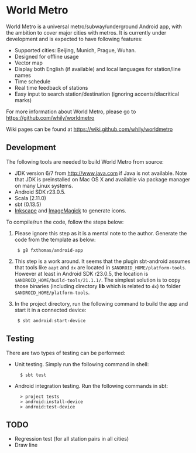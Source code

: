 World Metro
===========

World Metro is a universal metro/subway/underground Android app, with
the ambition to cover major cities with metros. It is currently under
development and is expected to have following features:

* Supported cities: Beijing, Munich, Prague, Wuhan.
* Designed for offline usage
* Vector map
* Display both English (if available) and local languages for station/line names
* Time schedule
* Real time feedback of stations
* Easy input to search station/destination (ignoring
  accents/diacritical marks)

For more information about World Metro, please go to
  <https://github.com/whily/worldmetro>

Wiki pages can be found at
  <https://wiki.github.com/whily/worldmetro>

Development
-----------

The following tools are needed to build World Metro from source:

* JDK version 6/7 from <http://www.java.com> if Java is not available. 
  Note that JDK is preinstalled on Mac OS X and available via package manager
  on many Linux systems. 
* Android SDK r23.0.5.
* Scala (2.11.0)
* sbt (0.13.5)
* [Inkscape](http://inkscape.org) and [ImageMagick](http://www.imagemagick.org)
  to generate icons.
  
To compile/run the code, follow the steps below:

1. Please ignore this step as it is a mental note to the
   author. Generate the code from the template as below:

        $ g8 fxthomas/android-app

2. This step is a work around. It seems that the plugin sbt-android
   assumes that tools like `aapt` and `dx` are located in
   `$ANDROID_HOME/platform-tools`. However at least in Android SDK
   r23.0.5, the location is `$ANDROID_HOME/build-tools/21.1.1/`. The
   simplest solution is to copy those binaries (including directory
   **lib** which is related to `dx`) to folder
   `$ANDROID_HOME/platform-tools`.
   
3. In the project directory, run the following command to build the
   app and start it in a connected device:

        $ sbt android:start-device
        
Testing
-------

There are two types of testing can be performed:

* Unit testing. Simply run the following command in shell:
    
        $ sbt test
        
* Android integration testing. Run the following commands in sbt:

        > project tests
        > android:install-device
        > android:test-device
  
TODO
----

* Regression test (for all station pairs in all cities)
* Draw line


